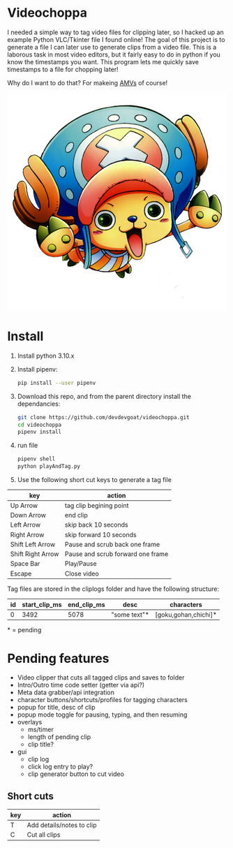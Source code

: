 # Videochoppa

I needed a simple way to tag video files for clipping later, so I hacked up an example Python VLC/Tkinter file I found online! The goal of this project is to generate a file I can later use to generate clips from a video file. This is a laborous task in most video editors, but it fairly easy to do in python if you know the timestamps you want. This program lets me quickly save timestamps to a file for chopping later! 

Why do I want to do that? For makeing [AMVs](https://www.youtube.com/c/devdevgoat) of course!

![](img/choppa.png)


# Install

1. Install python 3.10.x
1. Install pipenv:

    ```sh
    pip install --user pipenv
    ```

1. Download this repo, and from the parent directory install the dependancies:

    ``` sh
    git clone https://github.com/devdevgoat/videochoppa.git
    cd videochoppa
    pipenv install 
    ```

1. run file

    ```bash
    pipenv shell 
    python playAndTag.py
    ```

1. Use the following short cut keys to generate a tag file

key | action
------------- | ------
Up Arrow | tag clip begining point
Down Arrow | end clip
Left Arrow | skip back 10 seconds
Right Arrow | skip forward 10 seconds
Shift Left Arrow | Pause and scrub back one frame
Shift Right Arrow | Pause and scrub forward one frame
Space Bar | Play/Pause
Escape | Close video

Tag files are stored in the cliplogs folder and have the following structure:

id|start_clip_ms|end_clip_ms|desc|characters
-|-|-|-|-
0|3492|5078|"some text"*|[goku,gohan,chichi]*

\* = pending 
  
# Pending features

- Video clipper that cuts all tagged clips and saves to folder
- Intro/Outro time code setter (getter via api?)
- Meta data grabber/api integration
- character buttons/shortcuts/profiles for tagging characters
- popup for title, desc of clip
- popup mode toggle for pausing, typing, and then resuming
- overlays
  - ms/timer
  - length of pending clip
  - clip title?
- gui
  - clip log
  - click log entry to play?
  - clip generator button to cut video

## Short cuts
key | action
------------- | ------
T | Add details/notes to clip
C | Cut all clips




